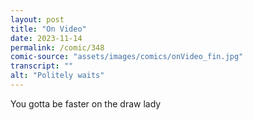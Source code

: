 ```yaml
---
layout: post
title: "On Video"
date: 2023-11-14
permalink: /comic/348
comic-source: "assets/images/comics/onVideo_fin.jpg"
transcript: ""
alt: "Politely waits"
---
```

You gotta be faster on the draw lady
